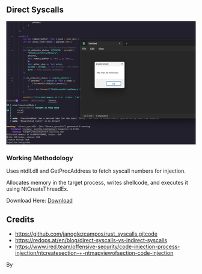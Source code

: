 ## Direct Syscalls 

![Direct Syscalls](./image.png)

### Working Methodology 

Uses ntdll.dll and GetProcAddress to fetch syscall numbers for injection.

Allocates memory in the target process, writes shellcode, and executes it using NtCreateThreadEx.

Download Here: [Download](https://download.5mukx.site/#/home?url=https://github.com/Whitecat18/Rust-for-Malware-Development/tree/main/syscalls/direct_syscalls)
## Credits 

* https://github.com/janoglezcampos/rust_syscalls.gitcode
* https://redops.at/en/blog/direct-syscalls-vs-indirect-syscalls
* https://www.ired.team/offensive-security/code-injection-process-injection/ntcreatesection-+-ntmapviewofsection-code-injection

By 